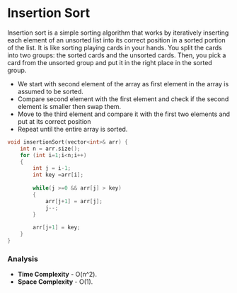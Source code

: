 # Insertion Sort

Insertion sort is a simple sorting algorithm that works by iteratively inserting each element of an unsorted list into its correct position in a sorted portion of the list. It is like sorting playing cards in your hands. You split the cards into two groups: the sorted cards and the unsorted cards. Then, you pick a card from the unsorted group and put it in the right place in the sorted group.

- We start with second element of the array as first element in the array is assumed to be sorted.
- Compare second element with the first element and check if the second element is smaller then swap them.
- Move to the third element and compare it with the first two elements and put at its correct position
- Repeat until the entire array is sorted.

```cpp
void insertionSort(vector<int>& arr) {
    int n = arr.size();
    for (int i=1;i<n;i++)
    {
        int j = i-1;
        int key =arr[i];
        
        while(j >=0 && arr[j] > key)
        {
            arr[j+1] = arr[j];
            j--;
        }
        
        arr[j+1] = key;
    }
}
```

### Analysis
- **Time Complexity** - O(n^2).
- **Space Complexity** - O(1).